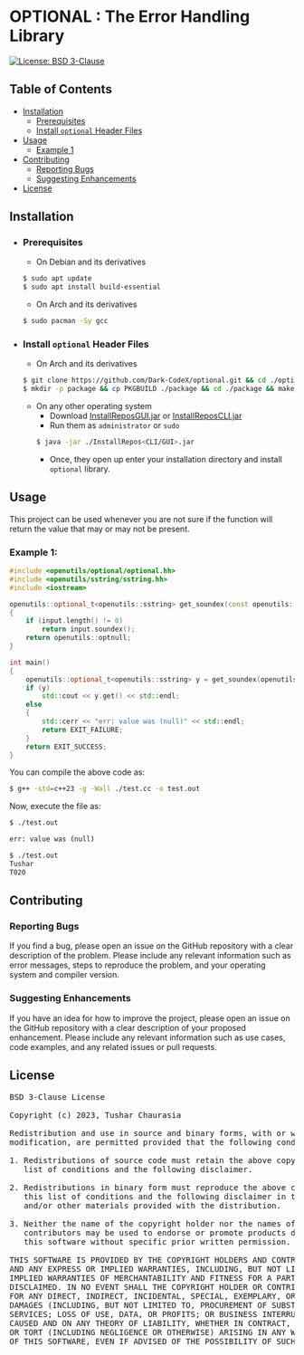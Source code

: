 # OPTIONAL : The Error Handling Library

[![License: BSD 3-Clause](https://img.shields.io/badge/License-BSD%203--Clause-orange.svg)](https://opensource.org/licenses/BSD-3-Clause)

## Table of Contents

- [Installation](#installation)
    - [Prerequisites](#prerequisites)
    - [Install `optional` Header Files](#install-optional-header-files)
- [Usage](#usage)
    - [Example 1](#example-1)
- [Contributing](#contributing)
    - [Reporting Bugs](#reporting-bugs)
    - [Suggesting Enhancements](#suggesting-enhancements)
- [License](#license)

## Installation

- ### Prerequisites
    - On Debian and its derivatives
    ```bash
    $ sudo apt update
    $ sudo apt install build-essential
    ```
    - On Arch and its derivatives
    ```bash
    $ sudo pacman -Sy gcc
    ```
- ### Install `optional` Header Files
    - On Arch and its derivatives
    ```bash
    $ git clone https://github.com/Dark-CodeX/optional.git && cd ./optional
    $ mkdir -p package && cp PKGBUILD ./package && cd ./package && makepkg -si
    ```
    - On any other operating system
         - Download [InstallReposGUI.jar](https://github.com/Dark-CodeX/InstallRepos/releases/download/v1.1.0/InstallReposGUI.jar) or [InstallReposCLI.jar](https://github.com/Dark-CodeX/InstallRepos/releases/download/v1.1.0/InstallReposCLI.jar)
         - Run them as `administrator` or `sudo`
         ```bash
         $ java -jar ./InstallRepos<CLI/GUI>.jar
         ```
         - Once, they open up enter your installation directory and install `optional` library.

## Usage

This project can be used whenever you are not sure if the function will return the value that may or may not be present.  

### Example 1:
```cpp
#include <openutils/optional/optional.hh>
#include <openutils/sstring/sstring.hh>
#include <iostream>

openutils::optional_t<openutils::sstring> get_soundex(const openutils::sstring &input)
{
    if (input.length() != 0)
        return input.soundex();
    return openutils::optnull;
}

int main()
{
    openutils::optional_t<openutils::sstring> y = get_soundex(openutils::sstring::get_input());
    if (y)
        std::cout << y.get() << std::endl;
    else
    {
        std::cerr << "err: value was (null)" << std::endl;
        return EXIT_FAILURE;
    }
    return EXIT_SUCCESS;
}
```

You can compile the above code as:
```bash
$ g++ -std=c++23 -g -Wall ./test.cc -o test.out
```

Now, execute the file as:
```bash
$ ./test.out

err: value was (null)

$ ./test.out
Tushar
T020
```

## Contributing

### Reporting Bugs

If you find a bug, please open an issue on the GitHub repository with a clear description of the problem. Please include any relevant information such as error messages, steps to reproduce the problem, and your operating system and compiler version.

### Suggesting Enhancements

If you have an idea for how to improve the project, please open an issue on the GitHub repository with a clear description of your proposed enhancement. Please include any relevant information such as use cases, code examples, and any related issues or pull requests.

## License

<pre>
BSD 3-Clause License

Copyright (c) 2023, Tushar Chaurasia

Redistribution and use in source and binary forms, with or without
modification, are permitted provided that the following conditions are met:

1. Redistributions of source code must retain the above copyright notice, this
   list of conditions and the following disclaimer.

2. Redistributions in binary form must reproduce the above copyright notice,
   this list of conditions and the following disclaimer in the documentation
   and/or other materials provided with the distribution.

3. Neither the name of the copyright holder nor the names of its
   contributors may be used to endorse or promote products derived from
   this software without specific prior written permission.

THIS SOFTWARE IS PROVIDED BY THE COPYRIGHT HOLDERS AND CONTRIBUTORS "AS IS"
AND ANY EXPRESS OR IMPLIED WARRANTIES, INCLUDING, BUT NOT LIMITED TO, THE
IMPLIED WARRANTIES OF MERCHANTABILITY AND FITNESS FOR A PARTICULAR PURPOSE ARE
DISCLAIMED. IN NO EVENT SHALL THE COPYRIGHT HOLDER OR CONTRIBUTORS BE LIABLE
FOR ANY DIRECT, INDIRECT, INCIDENTAL, SPECIAL, EXEMPLARY, OR CONSEQUENTIAL
DAMAGES (INCLUDING, BUT NOT LIMITED TO, PROCUREMENT OF SUBSTITUTE GOODS OR
SERVICES; LOSS OF USE, DATA, OR PROFITS; OR BUSINESS INTERRUPTION) HOWEVER
CAUSED AND ON ANY THEORY OF LIABILITY, WHETHER IN CONTRACT, STRICT LIABILITY,
OR TORT (INCLUDING NEGLIGENCE OR OTHERWISE) ARISING IN ANY WAY OUT OF THE USE
OF THIS SOFTWARE, EVEN IF ADVISED OF THE POSSIBILITY OF SUCH DAMAGE.
</pre>